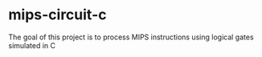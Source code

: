 # mips-circuit-c
The goal of this project is to process MIPS instructions using logical gates simulated in C
